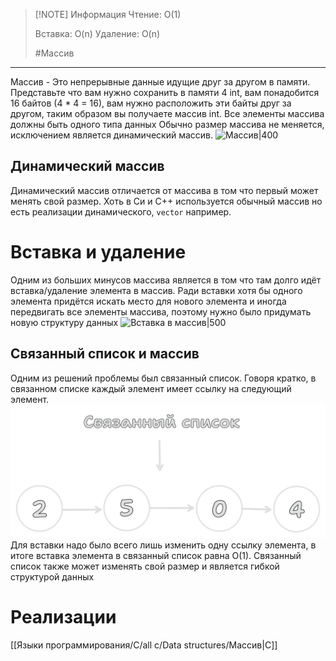 > [!NOTE] Информация
> Чтение: O(1)
> 
> Вставка: O(n)
> Удаление: O(n)
> 
> #Массив 
---
Массив - Это непрерывные данные идущие друг за другом в памяти.
Представьте что вам нужно сохранить в памяти 4 int, вам понадобится 16 байтов (4 * 4 = 16), вам нужно расположить эти байты друг за другом, таким образом вы получаете массив int. Все элементы массива должны быть одного типа данных
Обычно размер массива не меняется, исключением является динамический массив.
![Массив|400](Array.png)
## Динамический массив
Динамический массив отличается от массива в том что первый может менять свой размер. Хоть в Си и C++ используется обычный массив но есть реализации динамического, `vector` например.
# Вставка и удаление
Одним из больших минусов массива является в том что там долго идёт вставка/удаление элемента в массив. Ради вставки хотя бы одного элемента придётся искать место для нового элемента и иногда передвигать все элементы массива, поэтому нужно было придумать новую структуру данных
![Вставка в массив|500](ArrayChange.png)
## Связанный список и массив
Одним из решений проблемы был связанный список. Говоря кратко, в связанном списке каждый элемент имеет ссылку на следующий элемент.
![Связанный список|500](Static/LinkedList.png)
Для вставки надо было всего лишь изменить одну ссылку элемента, в итоге вставка элемента в связанный список равна O(1).
Связанный список также может изменять свой размер и является гибкой структурой данных
# Реализации
[[Языки программирования/C/all c/Data structures/Массив|C]]